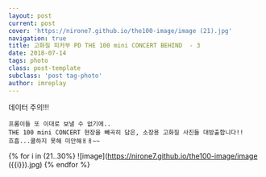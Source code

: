 ```yaml
---
layout: post
current: post
cover: 'https://nirone7.github.io/the100-image/image (21).jpg'
navigation: true
title: 고화질 피카부 PD THE 100 mini CONCERT BEHIND  - 3
date: 2018-07-14
tags: photo 
class: post-template
subclass: 'post tag-photo'
author: imreplay
---
```


데이터 주의!!!

```
프롬이들 또 이대로 보낼 수 없기에..
THE 100 mini CONCERT 현장을 빼곡히 담은, 소장용 고화질 사진들 대방출합니다!!
흐흡...쿨하지 못해 미안해ㅐㅐ~~
```

{% for i in (21..30%}
![image](https://nirone7.github.io/the100-image/image ({{i}}).jpg)
{% endfor %}
